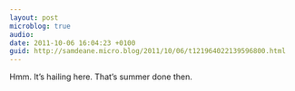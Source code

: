 ```yaml
---
layout: post
microblog: true
audio: 
date: 2011-10-06 16:04:23 +0100
guid: http://samdeane.micro.blog/2011/10/06/t121964022139596800.html
---
```

Hmm. It’s hailing here. That’s summer done then.
